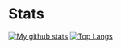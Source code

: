 # Stats

[![My github stats](https://github-readme-stats.vercel.app/api?username=shockingfargroundx)](https://github.com/anuraghazra/github-readme-stats)
[![Top Langs](https://github-readme-stats.vercel.app/api/top-langs/?username=shockingfargroundx)](https://github.com/anuraghazra/github-readme-stats)
